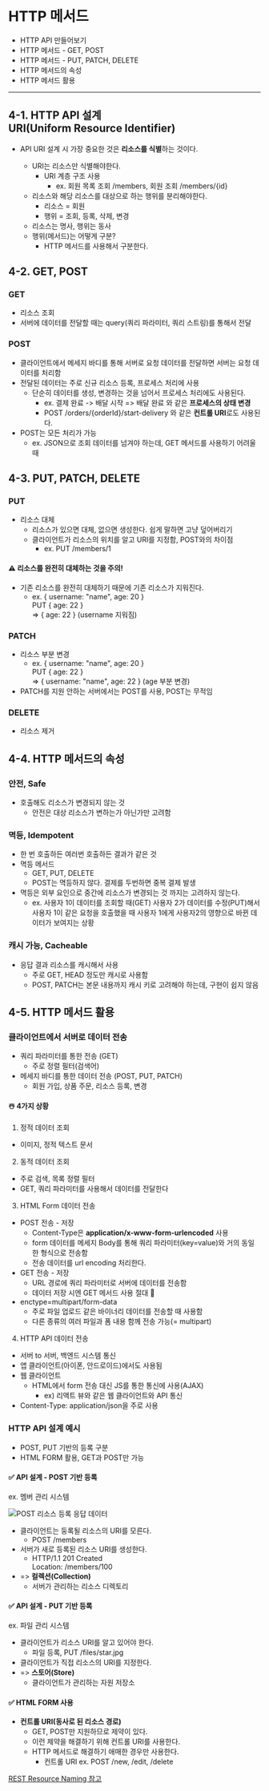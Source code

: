 # HTTP 메서드

- HTTP API 만들어보기
- HTTP 메서드 - GET, POST
- HTTP 메서드 - PUT, PATCH, DELETE
- HTTP 메서드의 속성
- HTTP 메서드 활용

---

## 4-1. HTTP API 설계 <br/> URI(Uniform Resource Identifier)

- API URI 설계 시 가장 중요한 것은 **리소스를 식별**하는 것이다.

  - URI는 리소스만 식별해야한다.
    - URI 계층 구조 사용
      - ex. 회원 목록 조회 /members, 회원 조회 /members/{id}
  - 리소스와 해당 리소스를 대상으로 하는 행위를 분리해야한다.
    - 리소스 = 회원
    - 행위 = 조회, 등록, 삭제, 변경

  * 리소스는 명사, 행위는 동사
  * 행위(메서드)는 어떻게 구분?
    - HTTP 메서드를 사용해서 구분한다.

## 4-2. GET, POST

### GET

- 리소스 조회
- 서버에 데이터를 전달할 때는 query(쿼리 파라미터, 쿼리 스트링)를 통해서 전달

### POST

- 클라이언트에서 메세지 바디를 통해 서버로 요청 데이터를 전달하면 서버는 요청 데이터를 처리함
- 전달된 데이터는 주로 신규 리소스 등록, 프로세스 처리에 사용
  - 단순히 데이터를 생성, 변경하는 것을 넘어서 프로세스 처리에도 사용된다.
    - ex. 결제 완료 -> 배달 시작 => 배달 완료 와 같은 **프로세스의 상태 변경**
    - POST /orders/{orderId}/start-delivery 와 같은 **컨트롤 URI**로도 사용된다.
- POST는 모든 처리가 가능
  - ex. JSON으로 조회 데이터를 넘겨야 하는데, GET 메서드를 사용하기 어려울 때

## 4-3. PUT, PATCH, DELETE

### PUT

- 리소스 대체
  - 리소스가 있으면 대체, 없으면 생성한다. 쉽게 말하면 고냥 덮어버리기
  - 클라이언트가 리소스의 위치를 알고 URI를 지정함, POST와의 차이점
    - ex. PUT /members/1

#### ⚠️ 리소스를 완전히 대체하는 것을 주의!

- 기존 리소스를 완전히 대체하기 때문에 기존 리소스가 지워진다.
  - ex. { username: "name", age: 20 } <br/>
    PUT { age: 22 } <br/>
    => { age: 22 } (username 지워짐)

### PATCH

- 리소스 부분 변경
  - ex. { username: "name", age: 20 } <br/>
    PUT { age: 22 } <br/>
    => { username: "name", age: 22 } (age 부분 변경)
- PATCH를 지원 안하는 서버에서는 POST를 사용, POST는 무적임

### DELETE

- 리소스 제거

## 4-4. HTTP 메서드의 속성

### 안전, Safe

- 호출해도 리소스가 변경되지 않는 것
  - 안전은 대상 리소스가 변하는가 아닌가만 고려함

### 멱등, Idempotent

- 한 번 호출하든 여러번 호출하든 결과가 같은 것
- 멱등 메서드
  - GET, PUT, DELETE
  - POST는 멱등하지 않다. 결제를 두번하면 중복 결제 발생
- 멱등은 외부 요인으로 중간에 리소스가 변경되는 것 까지는 고려하지 않는다.
  - ex. 사용자 1이 데이터를 조회할 때(GET) 사용자 2가 데이터를 수정(PUT)해서 사용자 1이 같은 요청을 호출했을 때 사용자 1에게 사용자2의 영향으로 바뀐 데이터가 보여지는 상황

### 캐시 가능, Cacheable

- 응답 결과 리소스를 캐시해서 사용
  - 주로 GET, HEAD 정도만 캐시로 사용함
  - POST, PATCH는 본문 내용까지 캐시 키로 고려해야 하는데, 구현이 쉽지 않음

## 4-5. HTTP 메서드 활용

### 클라이언트에서 서버로 데이터 전송

- 쿼리 파라미터를 통한 전송 (GET)
  - 주로 정렬 필터(검색어)
- 메세지 바디를 통한 데이터 전송 (POST, PUT, PATCH)
  - 회원 가입, 상품 주문, 리소스 등록, 변경

#### ☃️ 4가지 상황

1.  정적 데이터 조회

- 이미지, 정적 텍스트 문서

2. 동적 데이터 조회

- 주로 검색, 목록 정렬 필터
- GET, 쿼리 파라미터를 사용해서 데이터를 전달한다

3. HTML Form 데이터 전송

- POST 전송 - 저장
  - Content-Type은 **application/x-www-form-urlencoded** 사용
  - form 데이터를 메세지 Body를 통해 쿼리 파라미터(key=value)와 거의 동일한 형식으로 전송함
  - 전송 데이터를 url encoding 처리한다.
- GET 전송 - 저장
  - URL 경로에 쿼리 파라미터로 서버에 데이터를 전송함
  - 데이터 저장 시엔 GET 메서드 사용 절대 🙅‍️
- enctype=multipart/form-data
  - 주로 파일 업로드 같은 바이너리 데이터를 전송할 때 사용함
  - 다른 종류의 여러 파일과 폼 내용 함께 전송 가능(= multipart)

4. HTTP API 데이터 전송

- 서버 to 서버, 백엔드 시스템 통신
- 앱 클라이언트(아이폰, 안드로이드)에서도 사용됨
- 웹 클라이언트
  - HTML에서 form 전송 대신 JS를 통한 통신에 사용(AJAX)
    - ex) 리액트 뷰와 같은 웹 클라이언트와 API 통신
- Content-Type: application/json을 주로 사용

### HTTP API 설계 예시

- POST, PUT 기반의 등록 구분
- HTML FORM 활용, GET과 POST만 가능

#### ✅ API 설계 - POST 기반 등록

ex. 멤버 관리 시스템

![POST 리소스 등록 응답 데이터](./images/4-1.png)

- 클라이언트는 둥록될 리소스의 URI를 모른다.
  - POST /members
- 서버가 새로 등록된 리소스 URI를 생성한다.
  - HTTP/1.1 201 Created <br/>
    Location: /members/100
- => **컬렉션(Collection)**
  - 서버가 관리하는 리소스 디렉토리

#### ✅ API 설계 - PUT 기반 등록

ex. 파일 관리 시스템

- 클라이언트가 리소스 URI를 알고 있어야 한다.
  - 파일 등록, PUT /files/star.jpg
- 클라이언트가 직접 리소스의 URI를 지정한다.
- => **스토어(Store)**
  - 클라이언트가 관리하는 자원 저장소

#### ✅ HTML FORM 사용

- **컨트롤 URI(동사로 된 리소스 경로)**
  - GET, POST만 지원하므로 제약이 있다.
  - 이런 제약을 해결하기 위해 컨트롤 URI를 사용한다.
  - HTTP 메서드로 해결하기 애매한 경우만 사용한다.
    - 컨트롤 URI ex. POST /new, /edit, /delete

[REST Resource Naming 참고](https://restfulapi.net/resource-naming/)
